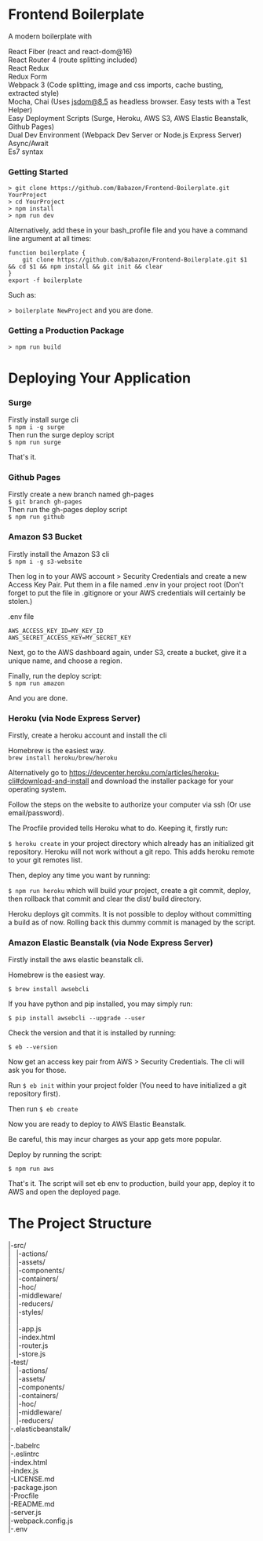# Frontend Boilerplate

A modern boilerplate with  

React Fiber (react and react-dom@16)  
React Router 4 (route splitting included)  
React Redux  
Redux Form  
Webpack 3 (Code splitting, image and css imports, cache busting, extracted style)  
Mocha, Chai (Uses jsdom@8.5 as headless browser. Easy tests with a Test Helper)  
Easy Deployment Scripts (Surge, Heroku, AWS S3, AWS Elastic Beanstalk, Github Pages)  
Dual Dev Environment (Webpack Dev Server or Node.js Express Server)  
Async/Await  
Es7 syntax  



### Getting Started

```
> git clone https://github.com/Babazon/Frontend-Boilerplate.git YourProject
> cd YourProject
> npm install
> npm run dev
```

Alternatively, add these in your bash_profile file and you have a command line argument at all times:

```
function boilerplate {
    git clone https://github.com/Babazon/Frontend-Boilerplate.git $1 && cd $1 && npm install && git init && clear
}
export -f boilerplate
```

Such as:

`> boilerplate NewProject`  and you are done.

### Getting a Production Package

```
> npm run build
```

# Deploying Your Application


### Surge

Firstly install surge cli    
`$ npm i -g surge`  
Then run the surge deploy script    
`$ npm run surge`

That's it.

### Github Pages

Firstly create a new branch named gh-pages  
`$ git branch gh-pages`  
Then run the gh-pages deploy script  
`$ npm run github`  

### Amazon S3 Bucket

Firstly install the Amazon S3 cli   
`$ npm i -g s3-website`    

Then log in to your AWS account > Security Credentials and create a new Access Key Pair. Put them in a file named .env in your project root (Don't forget to put the file in .gitignore or your AWS credentials will certainly be stolen.)     


.env file
```
AWS_ACCESS_KEY_ID=MY_KEY_ID  
AWS_SECRET_ACCESS_KEY=MY_SECRET_KEY  
```   

Next, go to the AWS dashboard again, under S3, create a bucket, give it a unique name, and choose a region.   

Finally, run the deploy script:  
`$ npm run amazon`

And you are done.

### Heroku (via Node Express Server)  

Firstly, create a heroku account and install the cli  

Homebrew is the easiest way.  
`brew install heroku/brew/heroku`  

Alternatively go to https://devcenter.heroku.com/articles/heroku-cli#download-and-install and download the installer package for your operating system.   

Follow the steps on the website to authorize your computer via ssh (Or use email/password).

The Procfile provided tells Heroku what to do. Keeping it, firstly run:

`$ heroku create`  in your project directory which already has an initialized git repository. Heroku will not work without a git repo.  This adds heroku remote to your git remotes list.  

Then, deploy any time you want by running:  

`$ npm run heroku`   which will build your project, create a git commit, deploy, then rollback that commit and clear the dist/ build directory.

Heroku deploys git commits. It is not possible to deploy without committing a build as of now. Rolling back this dummy commit is managed by the script.

### Amazon Elastic Beanstalk (via Node Express Server)   

Firstly install the aws elastic beanstalk cli.

Homebrew is the easiest way.

`$ brew install awsebcli`

If you have python and pip installed, you may simply run:

`$ pip install awsebcli --upgrade --user`  

Check the version and that it is installed by running:   

`$ eb --version`   

Now get an access key pair from AWS > Security Credentials. The cli will ask you for those.  

Run `$ eb init` within your project folder (You need to have initialized a git repository first).

Then run `$ eb create`   

Now you are ready to deploy to AWS Elastic Beanstalk.

Be careful, this may incur charges as your app gets more popular.

Deploy by running the script:  

`$ npm run aws`   

That's it. The script will set eb env to production, build your app, deploy it to AWS and open the deployed page.





# The Project Structure

|-src/  
| &nbsp; |-actions/  
| &nbsp; |-assets/  
| &nbsp; |-components/  
| &nbsp; |-containers/  
| &nbsp; |-hoc/  
| &nbsp; |-middleware/  
| &nbsp; |-reducers/   
| &nbsp; |-styles/     
| &nbsp; |  
| &nbsp; |-app.js       
| &nbsp; |-index.html   
| &nbsp; |-router.js    
| &nbsp; |-store.js     
|-test/  
| &nbsp; |-actions/     
| &nbsp; |-assets/      
| &nbsp; |-components/  
| &nbsp; |-containers/  
| &nbsp; |-hoc/         
| &nbsp; |-middleware/  
| &nbsp; |-reducers/    
|-.elasticbeanstalk/  
|  
|-.babelrc           
|-.eslintrc          
|-index.html         
|-index.js           
|-LICENSE.md         
|-package.json       
|-Procfile           
|-README.md          
|-server.js          
|-webpack.config.js  
|-.env               
